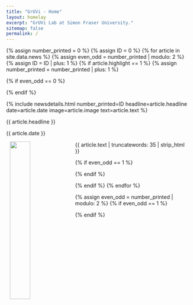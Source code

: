 ```yaml
---
title: "GrUVi - Home"
layout: homelay
excerpt: "GrUVi Lab at Simon Fraser University."
sitemap: false
permalink: /
---
```



{% assign number_printed = 0 %}
{% assign ID = 0 %}
{% for article in site.data.news %}
{% assign even_odd = number_printed | modulo: 2 %}
{% assign ID = ID | plus: 1 %}
{% if article.highlight == 1 %}
{% assign number_printed = number_printed | plus: 1 %}

{% if even_odd == 0 %}
<div class="row">
{% endif %}

{% include newsdetails.html number_printed=ID headline=article.headline date=article.date image=article.image text=article.text %}

<div class="col-sm-6 clearfix">
 <div class="well subhover pointer" onclick="openNavD{{ ID }}()" style="cursor:pointer;">
  <newstit>{{ article.headline }}</newstit>
  <p>{{ article.date }}</p>
  <img src="{{ site.url }}{{ site.baseurl }}/images/newspic/{{ article.image }}" class="img-responsive" width="33%" hspace="10" style="float: left;" />
  <p style="padding: 0 15px; text-align=justify; text-justify: inter-word;">{{ article.text | truncatewords: 35 | strip_html }}</p>
 </div>
</div>

{% if even_odd == 1 %}
</div>
{% endif %}

{% endif %}
{% endfor %}

{% assign even_odd = number_printed | modulo: 2 %}
{% if even_odd == 1 %}
</div>
{% endif %}



